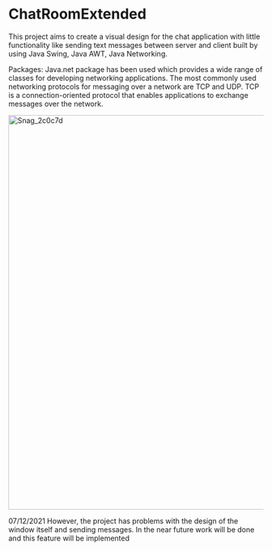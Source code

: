 # ChatRoomExtended

This project aims to create a visual design for the chat application with little functionality like sending text messages between server and client built by using Java Swing, Java AWT, Java Networking. 

Packages:  Java.net package has been used which provides a wide range of classes for developing networking applications. The most commonly used networking protocols for messaging over a network are TCP and UDP. TCP is a connection-oriented protocol that enables applications to exchange messages over the network. 

<img width="780" alt="Snag_2c0c7d" src="https://user-images.githubusercontent.com/76444962/145003642-fd6aba71-9812-4553-b6a0-205758dabaf6.png">




07/12/2021 However, the project has problems with the design of the window itself and sending messages. 
In the near future work will be done and this feature will be implemented 
